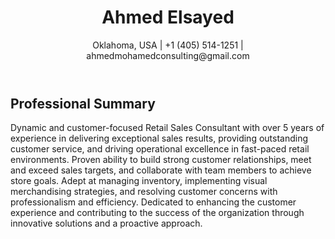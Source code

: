 </head>
<body>
    <header>
        <h1>Ahmed Elsayed</h1>
        <p>Oklahoma, USA | +1 (405) 514-1251 | ahmedmohamedconsulting@gmail.com</p>
    </header>
    <section>
        <h2>Professional Summary</h2>
        <p>Dynamic and customer-focused Retail Sales Consultant with over 5 years of experience in delivering exceptional sales results, providing outstanding customer service, and driving operational excellence in fast-paced retail environments. Proven ability to build strong customer relationships, meet and exceed sales targets, and collaborate with team members to achieve store goals. Adept at managing inventory, implementing visual merchandising strategies, and resolving customer concerns with professionalism and efficiency. Dedicated to enhancing the customer experience and contributing to the success of the organization through innovative solutions and a proactive approach.</p>
    </section>
    <!-- Add more sections for skills, experience, education, etc. -->
</body>
</html>
